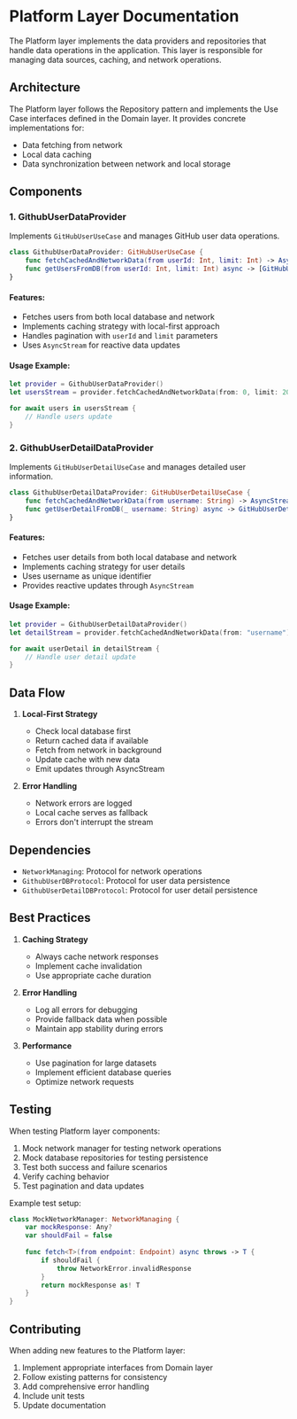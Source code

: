 # Platform Layer Documentation

The Platform layer implements the data providers and repositories that handle data operations in the application. This layer is responsible for managing data sources, caching, and network operations.

## Architecture

The Platform layer follows the Repository pattern and implements the Use Case interfaces defined in the Domain layer. It provides concrete implementations for:
- Data fetching from network
- Local data caching
- Data synchronization between network and local storage

## Components

### 1. GithubUserDataProvider

Implements `GitHubUserUseCase` and manages GitHub user data operations.

```swift
class GithubUserDataProvider: GitHubUserUseCase {
    func fetchCachedAndNetworkData(from userId: Int, limit: Int) -> AsyncStream<[GitHubUser]>
    func getUsersFromDB(from userId: Int, limit: Int) async -> [GitHubUser]?
}
```

#### Features:
- Fetches users from both local database and network
- Implements caching strategy with local-first approach
- Handles pagination with `userId` and `limit` parameters
- Uses `AsyncStream` for reactive data updates

#### Usage Example:
```swift
let provider = GithubUserDataProvider()
let usersStream = provider.fetchCachedAndNetworkData(from: 0, limit: 20)

for await users in usersStream {
    // Handle users update
}
```

### 2. GithubUserDetailDataProvider

Implements `GitHubUserDetailUseCase` and manages detailed user information.

```swift
class GithubUserDetailDataProvider: GitHubUserDetailUseCase {
    func fetchCachedAndNetworkData(from username: String) -> AsyncStream<GitHubUserDetail>
    func getUserDetailFromDB(_ username: String) async -> GitHubUserDetail?
}
```

#### Features:
- Fetches user details from both local database and network
- Implements caching strategy for user details
- Uses username as unique identifier
- Provides reactive updates through `AsyncStream`

#### Usage Example:
```swift
let provider = GithubUserDetailDataProvider()
let detailStream = provider.fetchCachedAndNetworkData(from: "username")

for await userDetail in detailStream {
    // Handle user detail update
}
```

## Data Flow

1. **Local-First Strategy**
   - Check local database first
   - Return cached data if available
   - Fetch from network in background
   - Update cache with new data
   - Emit updates through AsyncStream

2. **Error Handling**
   - Network errors are logged
   - Local cache serves as fallback
   - Errors don't interrupt the stream

## Dependencies

- `NetworkManaging`: Protocol for network operations
- `GithubUserDBProtocol`: Protocol for user data persistence
- `GithubUserDetailDBProtocol`: Protocol for user detail persistence

## Best Practices

1. **Caching Strategy**
   - Always cache network responses
   - Implement cache invalidation
   - Use appropriate cache duration

2. **Error Handling**
   - Log all errors for debugging
   - Provide fallback data when possible
   - Maintain app stability during errors

3. **Performance**
   - Use pagination for large datasets
   - Implement efficient database queries
   - Optimize network requests

## Testing

When testing Platform layer components:

1. Mock network manager for testing network operations
2. Mock database repositories for testing persistence
3. Test both success and failure scenarios
4. Verify caching behavior
5. Test pagination and data updates

Example test setup:
```swift
class MockNetworkManager: NetworkManaging {
    var mockResponse: Any?
    var shouldFail = false
    
    func fetch<T>(from endpoint: Endpoint) async throws -> T {
        if shouldFail {
            throw NetworkError.invalidResponse
        }
        return mockResponse as! T
    }
}
```

## Contributing

When adding new features to the Platform layer:

1. Implement appropriate interfaces from Domain layer
2. Follow existing patterns for consistency
3. Add comprehensive error handling
4. Include unit tests
5. Update documentation 